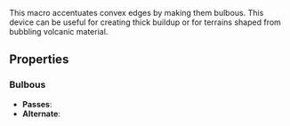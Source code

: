 This macro accentuates convex edges by making them bulbous. This device can be useful for creating thick buildup or for terrains shaped from bubbling volcanic material.

## Properties

### Bulbous 

- **Passes**: 
- **Alternate**: 





